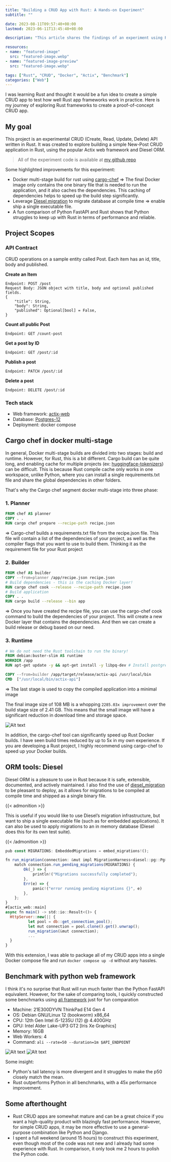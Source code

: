 ```yaml
---
title: "Building a CRUD App with Rust: A Hands-on Experiment"
subtitle: ""

date: 2023-08-11T09:57:40+08:00
lastmod: 2023-06-11T13:45:40+08:00

description: "This article shares the findings of an experiment using Rust to build a CRUD app."

resources:
- name: "featured-image"
  src: "featured-image.webp"
- name: "featured-image-preview"
  src: "featured-image.webp"

tags: ["Rust", "CRUD", "Docker", "Actix", "Benchmark"]
categories: ["Web"]
---
```


I was learning Rust and thought it would be a fun idea to create a simple CRUD app to test how well Rust app frameworks work in practice. Here is my journey of exploring Rust frameworks to create a proof-of-concept CRUD app.
<!--more-->

## My goal

This project is an experimental CRUD (Create, Read, Update, Delete) API written in Rust. It was created to explore building a simple New-Post CRUD application in Rust, using the popular Actix web framework and Diesel ORM.

> All of the experiment code is available at [my github repo](https://github.com/haicheviet/rust-actix-crud-app)

Some highlighted improvements for this experiment:

* Docker multi-stage build for rust using [cargo-chef](https://github.com/LukeMathWalker/cargo-chef) => The final Docker image only contains the one binary file that is needed to run the application, and it also caches the dependencies. This caching of dependencies helps to speed up the build step significantly.
* Leverage [Diesel migration](https://docs.rs/diesel_migrations/latest/diesel_migrations/macro.embed_migrations.html) to migrate database at compile time => enable ship a single executable file.
* A fun comparison of Python FastAPI and Rust shows that Python struggles to keep up with Rust in terms of performance and reliable.


## Project Scopes

### API Contract

CRUD operations on a sample entity called Post. Each item has an id, title, body and published.

**Create an Item**

```
Endpoint: POST /post
Request Body: JSON object with title, body and optional published fields.
{
    "title": String,
    "body": String,
    "published": Optional[bool] = False,
}
```

**Count all public Post**

```
Endpoint: GET /count-post
```

**Get a post by ID**

```
Endpoint: GET /post/:id
```

**Publish a post**

```
Endpoint: PATCH /post/:id
```

**Delete a post**

```
Endpoint: DELETE /post/:id
```

### Tech stack

- Web framework: [actix-web](https://github.com/actix/actix-web)
- Database: [Postgres-12](https://www.postgresql.org/about/news/postgresql-12-released-1976/)
- Deployment: docker compose

## Cargo chef in docker multi-stage

In general, Docker multi-stage builds are divided into two stages: build and runtime. However, for Rust, this is a bit different. Cargo build can be quite long, and enabling cache for multiple projects (ex: [huggingface-tokenizers](https://github.com/huggingface/tokenizers)) can be difficult. This is because Rust compile cache only works in one workspace, unlike Python, where you can install a single requirements.txt file and share the global dependencies in other folders.

That's why the Cargo chef segment docker multi-stage into three phase:

### 1. Planner

```Dockerfile
FROM chef AS planner
COPY . .
RUN cargo chef prepare --recipe-path recipe.json
```
=> Cargo-chef builds a requirements.txt file from the recipe.json file. This file will contain a list of the dependencies of your project, as well as the compiler flags that you want to use to build them. Thinking it as the requirement file for your Rust project

### 2. Builder

```Dockerfile
FROM chef AS builder 
COPY --from=planner /app/recipe.json recipe.json
# Build dependencies - this is the caching Docker layer!
RUN cargo chef cook --release --recipe-path recipe.json
# Build application
COPY . .
RUN cargo build --release --bin app
```
=> Once you have created the recipe file, you can use the cargo-chef cook command to build the dependencies of your project. This will create a new Docker layer that contains the dependencies. And then we can create a build release or debug based on our need.

### 3. Runtime

```Dockerfile
# We do not need the Rust toolchain to run the binary!
FROM debian:buster-slim AS runtime
WORKDIR /app
RUN apt-get update -y && apt-get install -y libpq-dev # Install postgres client

COPY --from=builder /app/target/release/actix-api /usr/local/bin
CMD  ["/usr/local/bin/actix-api"]
```
=> The last stage is used to copy the compiled application into a minimal image

The final image size of 108 MB is a whopping `2285.03x improvement` over the build stage size of 2.41 GB. This means that the small image will have a significant reduction in download time and storage space.

![Alt text](docker-image-size.webp)


In addition, the cargo-chef tool can significantly speed up Rust Docker builds. I have seen build times reduced by up to 5x in my own experience. If you are developing a Rust project, I highly recommend using cargo-chef to speed up your Docker builds.

## ORM tools: Diesel
Diesel ORM is a pleasure to use in Rust because it is safe, extensible, documented, and actively maintained. I also find the use of [diesel_migration](https://docs.rs/diesel_migrations/latest/diesel_migrations/) to be pleasant to deploy, as it allows for migrations to be compiled at compile time and shipped as a single binary file.

{{< admonition >}}

This is useful if you would like to use Diesel’s migration infrastructure, but want to ship a single executable file (such as for embedded applications). It can also be used to apply migrations to an in memory database (Diesel does this for its own test suite).

{{< /admonition >}}


```javascript
pub const MIGRATIONS: EmbeddedMigrations = embed_migrations!();

fn run_migration(connection: &mut impl MigrationHarness<diesel::pg::Pg>) {
    match connection.run_pending_migrations(MIGRATIONS) {
        Ok(_) => {
            println!("Migrations successfully completed");
        },
        Err(e) => {
            panic!("error running pending migrations {}", e)
        },
    };
}
#[actix_web::main]
async fn main() -> std::io::Result<()> {
  HttpServer::new(|| {
          let pool = db::get_connection_pool();
          let mut connection = pool.clone().get().unwrap();
          run_migration(&mut connection);
          ...
  }
}
```

With this extension,  I was able to package all of my CRUD apps into a single Docker compose file and run `docker compose up -d` without any hassles.

## Benchmark with python web framework

I think it's no surprise that Rust will run much faster than the Python FastAPI equivalent. However, for the sake of comparing tools, I quickly constructed some benchmarks using [ali framework](https://github.com/nakabonne/ali) just for fun comparation

- Machine: 21E300DYVN ThinkPad E14 Gen 4
- OS: Debian GNU/Linux 12 (bookworm) x86_64
- CPU: 12th Gen Intel i5-1235U (12) @ 4.400GHz 
- GPU: Intel Alder Lake-UP3 GT2 [Iris Xe Graphics] 
- Memory: 16GB
- Web Workers: 4
- Command: `ali --rate=50 --duration=1m $API_ENDPOINT`

![Alt text](python-benchmark.webp "Python benchmark")
![Alt text](rust-benchmark.webp "Rust benchmark")

Some insight:
- Python's tail latency is more divergent and it struggles to make the p50 closely match the mean.
- Rust outperforms Python in all benchmarks, with a 45x performance improvement.

## Some afterthought

* Rust CRUD apps are somewhat mature and can be a great choice if you want a high-quality product with blazingly fast performance. However, for simple CRUD apps, it may be more effective to use a general-purpose combination like Python and Django.
* I spent a full weekend (around 15 hours) to construct this experiment, even though most of the code was not new and I already had some experience with Rust. In comparison, it only took me 2 hours to polish the Python code.